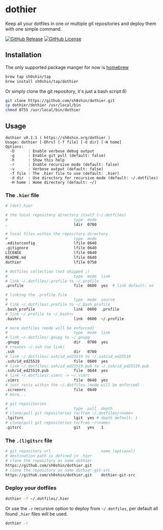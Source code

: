 # dothier
Keep all your dotfiles in one or multiple git repositories and deploy them with
one simple command.

[![GitHub Release](https://img.shields.io/github/v/release/sh0shin/dothier)](https://github.com/sh0shin/dothier/releases)
[![GitHub License](https://img.shields.io/github/license/sh0shin/dothier)](https://github.com/sh0shin/dothier/blob/master/LICENSE)

## Installation
The only supported package manger for now is [homebrew](https://brew.sh)
```sh
brew tap sh0shin/tap
brew install sh0shin/tap/dothier
```

Or simply clone the git repository, it's just a bash script 8)
```sh
git clone https://github.com/sh0shin/dothier.git
cp dothier/dothier /usr/local/bin
chmod 0755 /usr/local/bin/dothier
```

## Usage
```
dothier v0.1.1 ( https://sh0shin.org/dothier )
Usage: dothier [-Dhrv] [-f file] [-d dir] [-H home]
Options:
  -D      : Enable verbose debug output
  -g      : Enable git pull (default: false)
  -h      : Show this help
  -r      : Enable recursive mode (default: false)
  -v      : Verbose output (default: false)
  -f file : The .hier file to use (default: .hier)
  -d dir  : Use directory for recursive mode (default: ~/.dotfiles)
  -H home : Home directory (default: ~/)
```

### The `.hier` file
```sh
# (dot).hier

# the local repository directory itself (~/.dotfiles)
#                             type  mode
.                             ldir  0700

# local files within the repository directory
#                             type  mode
.editorconfig                 lfile 0640
.gitignore                    lfile 0640
LICENSE                       lfile 0640
README.md                     lfile 0640
dothier                       lfile 0750

# dotfiles collection (not shipped ;)
#                             type  mode  link
# link ~/.dotfiles/.profile to ~/.profile
.profile                      file  0600  yes  # link default: no

# linking the .profile file
#                             type  mode  source
# link ~/.dotfiles/.profile to ~/.bash_profile
.bash_profile                 link  0600  .profile
# link ~/.profile to ~/.bashrc
.bashrc                       link  0600  ~/.profile

# more dotfiles (mode will be enforced)
#                             type  mode  link
# link ~/.dotfiles/.gnupg to ~/.gnupg
.gnupg                        dir   0700  yes
# creates ~/.ssh (no link)
.ssh                          dir   0700
# link ~/.dotfiles/.ssh/id_ed25519 to ~/.ssh/id_ed25519
.ssh/id_ed25519               file  0600  yes
# link ~/.dotfiles/.ssh/id_ed25519.pub to ~/.ssh/id_ed25519.pub
.ssh/id_ed25519.pub           file  0644  yes
# link ~/.dotfiles/.vimrc -> ~/.vimrc
.vimrc                        file  0640  yes
# just rests within the ~/.dotfiles (mode will be enforced)
.screenrc                     file  0640
# more...

# git repositories
#                             type  pull  depth
# clone/pull git repositories to/from ~/.dotfiles/<name>
.lgitsrc                      lgit  yes # depth default: 1
# clone/pull git repositories to/from ~/<name>
.gitsrc                       git   yes   1
```

### The `.(l)gitsrc` file
```sh
# git repository url                      name (optional)
# destination path is defined in .hier
# clone the repository as name dothier
https://github.com/sh0shin/dothier.git
# clone the repository as name dothier-git-src
https://github.com/sh0shin/dothier.git    dothier-git-src
```

### Deploy your dotfiles
```sh
dothier -f ~/.dotfiles/.hier
```
Or use the `-r` recursive option to deploy from `~/.dotfiles`, per default all
found `.hier` files will be used.
```sh
dothier -r
```

